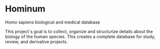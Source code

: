 # Hominum
Homo sapiens biological and medical database

This project´s goal is to collect, organize and structurize details about the biology of the human species. This creates a complete database for study, review, and derivative projects.

